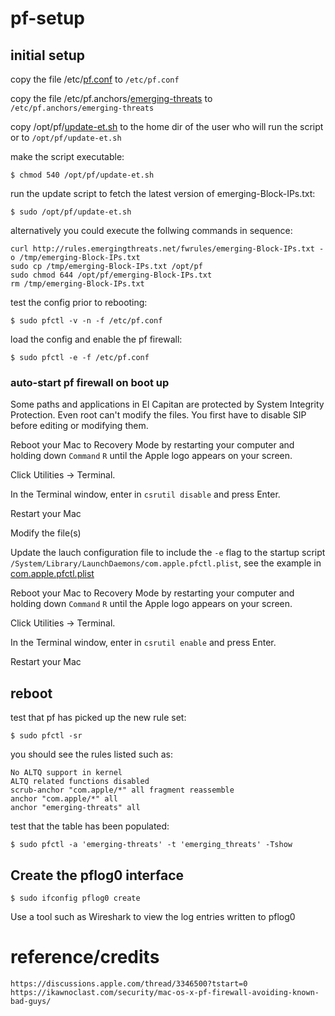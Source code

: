 # pf-setup


## initial setup


copy the file /etc/[pf.conf](/etc/pf.conf) to `/etc/pf.conf`

copy the file /etc/pf.anchors/[emerging-threats](/etc/pf.anchors/emerging-threats) to `/etc/pf.anchors/emerging-threats`

copy /opt/pf/[update-et.sh](/opt/pf/update-et.sh) to the home dir of the user who will run the script or to `/opt/pf/update-et.sh`

make the script executable:

	$ chmod 540 /opt/pf/update-et.sh


run the update script to fetch the latest version of emerging-Block-IPs.txt:

	$ sudo /opt/pf/update-et.sh


alternatively you could execute the follwing commands in sequence:

	curl http://rules.emergingthreats.net/fwrules/emerging-Block-IPs.txt -o /tmp/emerging-Block-IPs.txt
	sudo cp /tmp/emerging-Block-IPs.txt /opt/pf
	sudo chmod 644 /opt/pf/emerging-Block-IPs.txt
	rm /tmp/emerging-Block-IPs.txt

    
test the config prior to rebooting:

	$ sudo pfctl -v -n -f /etc/pf.conf

    
load the config and enable the pf firewall:

	$ sudo pfctl -e -f /etc/pf.conf


### auto-start pf firewall on boot up


Some paths and applications in El Capitan are protected by System Integrity Protection. Even root can't modify the files. You first have to disable SIP before editing or modifying them.


Reboot your Mac to Recovery Mode by restarting your computer and holding down `Command` `R` until the Apple logo appears on your screen.

Click Utilities -> Terminal.

In the Terminal window, enter in `csrutil disable` and press Enter.

Restart your Mac

Modify the file(s)

Update the lauch configuration file to include the `-e` flag to the startup script `/System/Library/LaunchDaemons/com.apple.pfctl.plist`, see the example in [com.apple.pfctl.plist](com.apple.pfctl.plist)

Reboot your Mac to Recovery Mode by restarting your computer and holding down `Command` `R` until the Apple logo appears on your screen.

Click Utilities -> Terminal.

In the Terminal window, enter in `csrutil enable` and press Enter.

Restart your Mac


## reboot


test that pf has picked up the new rule set:

	$ sudo pfctl -sr


you should see the rules listed such as:

	No ALTQ support in kernel
	ALTQ related functions disabled
	scrub-anchor "com.apple/*" all fragment reassemble
	anchor "com.apple/*" all
	anchor "emerging-threats" all


test that the table has been populated:

	$ sudo pfctl -a 'emerging-threats' -t 'emerging_threats' -Tshow



## Create the pflog0 interface

	$ sudo ifconfig pflog0 create

Use a tool such as Wireshark to view the log entries written to pflog0


# reference/credits

	https://discussions.apple.com/thread/3346500?tstart=0
	https://ikawnoclast.com/security/mac-os-x-pf-firewall-avoiding-known-bad-guys/
